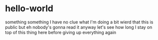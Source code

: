 # hello-world
something something I have no clue what I'm doing
a bit wierd that this is public but eh
nobody's gonna read it anyway
let's see how long I stay on top of this thing here before giving up everything again
